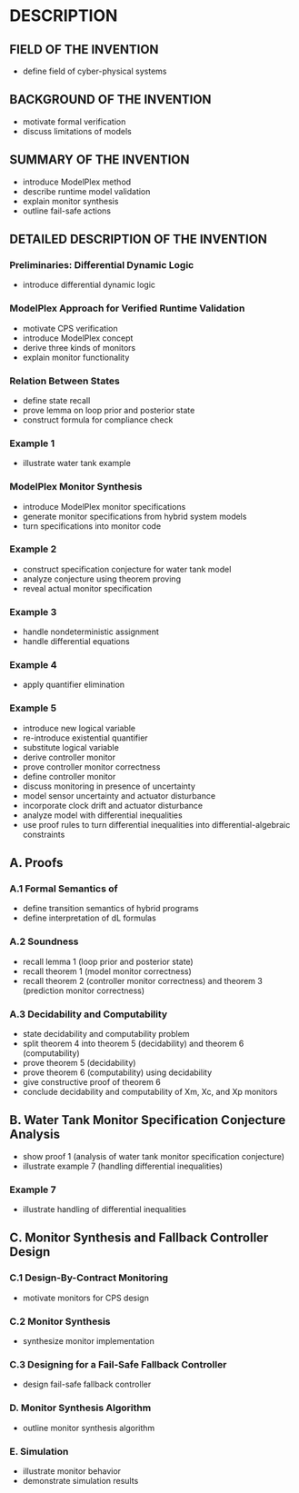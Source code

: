 # DESCRIPTION

## FIELD OF THE INVENTION

- define field of cyber-physical systems

## BACKGROUND OF THE INVENTION

- motivate formal verification
- discuss limitations of models

## SUMMARY OF THE INVENTION

- introduce ModelPlex method
- describe runtime model validation
- explain monitor synthesis
- outline fail-safe actions

## DETAILED DESCRIPTION OF THE INVENTION

### Preliminaries: Differential Dynamic Logic

- introduce differential dynamic logic

### ModelPlex Approach for Verified Runtime Validation

- motivate CPS verification
- introduce ModelPlex concept
- derive three kinds of monitors
- explain monitor functionality

### Relation Between States

- define state recall
- prove lemma on loop prior and posterior state
- construct formula for compliance check

### Example 1

- illustrate water tank example

### ModelPlex Monitor Synthesis

- introduce ModelPlex monitor specifications
- generate monitor specifications from hybrid system models
- turn specifications into monitor code

### Example 2

- construct specification conjecture for water tank model
- analyze conjecture using theorem proving
- reveal actual monitor specification

### Example 3

- handle nondeterministic assignment
- handle differential equations

### Example 4

- apply quantifier elimination

### Example 5

- introduce new logical variable
- re-introduce existential quantifier
- substitute logical variable
- derive controller monitor
- prove controller monitor correctness
- define controller monitor
- discuss monitoring in presence of uncertainty
- model sensor uncertainty and actuator disturbance
- incorporate clock drift and actuator disturbance
- analyze model with differential inequalities
- use proof rules to turn differential inequalities into differential-algebraic constraints

## A. Proofs

### A.1 Formal Semantics of

- define transition semantics of hybrid programs
- define interpretation of dL formulas

### A.2 Soundness

- recall lemma 1 (loop prior and posterior state)
- recall theorem 1 (model monitor correctness)
- recall theorem 2 (controller monitor correctness) and theorem 3 (prediction monitor correctness)

### A.3 Decidability and Computability

- state decidability and computability problem
- split theorem 4 into theorem 5 (decidability) and theorem 6 (computability)
- prove theorem 5 (decidability)
- prove theorem 6 (computability) using decidability
- give constructive proof of theorem 6
- conclude decidability and computability of Xm, Xc, and Xp monitors

## B. Water Tank Monitor Specification Conjecture Analysis

- show proof 1 (analysis of water tank monitor specification conjecture)
- illustrate example 7 (handling differential inequalities)

### Example 7

- illustrate handling of differential inequalities

## C. Monitor Synthesis and Fallback Controller Design

### C.1 Design-By-Contract Monitoring

- motivate monitors for CPS design

### C.2 Monitor Synthesis

- synthesize monitor implementation

### C.3 Designing for a Fail-Safe Fallback Controller

- design fail-safe fallback controller

### D. Monitor Synthesis Algorithm

- outline monitor synthesis algorithm

### E. Simulation

- illustrate monitor behavior
- demonstrate simulation results

